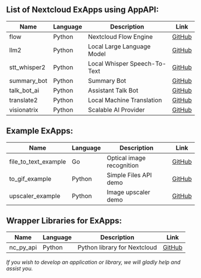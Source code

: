 ## List of Nextcloud ExApps using AppAPI:

| Name                 | Language | Description                  | Link                                                           |
|----------------------|----------|------------------------------|----------------------------------------------------------------|
| flow                 | Python   | Nextcloud Flow Engine        | [GitHub](https://github.com/cloud-py-api/flow)                 |
| llm2                 | Python   | Local Large Language Model   | [GitHub](https://github.com/nextcloud/llm2)                    |	
| stt_whisper2         | Python   | Local Whisper Speech-To-Text | [GitHub](https://github.com/nextcloud/stt_whisper2)            |
| summary_bot          | Python   | Summary Bot                  | [GitHub](https://github.com/nextcloud/summary_bot)             |
| talk_bot_ai          | Python   | Assistant Talk Bot           | [GitHub](https://github.com/cloud-py-api/talk_bot_ai)          |
| translate2           | Python   | Local Machine Translation    | [GitHub](https://github.com/nextcloud/translate2)              |	
| visionatrix          | Python   | Scalable AI Provider         | [GitHub](https://github.com/cloud-py-api/visionatrix)          |

## Example ExApps:

| Name                 | Language | Description                  | Link                                                           |
|----------------------|----------|------------------------------|----------------------------------------------------------------|
| file_to_text_example | Go       | Optical image recognition    | [GitHub](https://github.com/cloud-py-api/file_to_text_example) |
| to_gif_example       | Python   | Simple Files API demo        | [GitHub](https://github.com/cloud-py-api/to_gif_example)       |
| upscaler_example     | Python   | Image upscaler demo          | [GitHub](https://github.com/cloud-py-api/upscaler_example)     |

## Wrapper Libraries for ExApps:

| Name                 | Language | Description                  | Link                                                           |
|----------------------|----------|------------------------------|----------------------------------------------------------------|
| nc_py_api            | Python   | Python library for Nextcloud | [GitHub](https://github.com/cloud-py-api/nc_py_api)            |

_If you wish to develop an application or library, we will gladly help and assist you._
